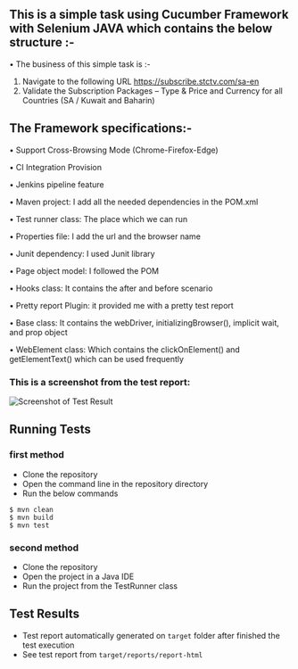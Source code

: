 ﻿## This is a simple task using Cucumber Framework with Selenium JAVA which contains the below structure :-
• The business of this simple task is :- 
1. Navigate to the following URL https://subscribe.stctv.com/sa-en
2. Validate the Subscription Packages – Type & Price and Currency for all Countries (SA / Kuwait and Baharin)

	
## The Framework specifications:-

•   Support Cross-Browsing Mode (Chrome-Firefox-Edge)

•   CI Integration Provision

•   Jenkins pipeline feature

•   Maven project: I add all the needed dependencies in the POM.xml

•	Test runner class: The place which we can run  

•	Properties file: I add the url and the browser name

•	Junit dependency: I used Junit library

•	Page object model: I followed the POM

•	Hooks class: It contains the after and before scenario

•	Pretty report Plugin: it provided me with a pretty test report

•   Base class: It contains the webDriver, initializingBrowser(), implicit wait, and prop object

•   WebElement class: Which contains the clickOnElement() and getElementText() which can be used frequently

### This is a screenshot from the test report: 
![Screenshot of Test Result](https://drive.google.com/file/d/1FnAh9kV7HUKc3xyzrMKex8QAkdDl3z4x/view?usp=drive_link)

## Running Tests
### first method
* Clone the repository
* Open the command line in the repository directory
* Run the below commands
```shell
$ mvn clean
$ mvn build
$ mvn test
```
### second method
* Clone the repository
* Open the project in a Java IDE
* Run the project from the TestRunner class

## Test Results
* Test report automatically generated on `target` folder after finished the test execution
* See test report from `target/reports/report-html`
